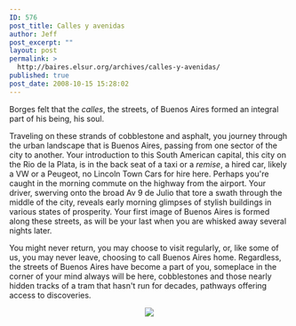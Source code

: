 ```yaml
---
ID: 576
post_title: Calles y avenidas
author: Jeff
post_excerpt: ""
layout: post
permalink: >
  http://baires.elsur.org/archives/calles-y-avenidas/
published: true
post_date: 2008-10-15 15:28:02
---
```

Borges felt that the <em>calles</em>, the streets, of Buenos Aires formed an integral part of his being, his soul.

Traveling on these strands of cobblestone and asphalt, you journey through the urban landscape that is Buenos Aires, passing from one sector of the city to another. Your introduction to this South American capital, this city on the Rio de la Plata, is in the back seat of a taxi or a <em>remise</em>, a hired car, likely a VW or a Peugeot, no Lincoln Town Cars for hire here.  Perhaps you're caught in the morning commute on the highway from the airport. Your driver, swerving onto the broad Av 9 de Julio that tore a swath through the middle of the city, reveals early morning glimpses of stylish buildings in various states of prosperity. Your first image of Buenos Aires is formed along these streets, as will be your last when you are whisked away several nights later. 

You might never return, you may choose to visit regularly, or, like some of us, you may never leave, choosing to call Buenos Aires home. Regardless, the streets of Buenos Aires have become a part of you, someplace in the corner of your mind always will be here, cobblestones and those nearly hidden tracks of a tram that hasn't run for decades, pathways offering access to discoveries.  

<center>
<a href="http://picasaweb.google.es/lh/photo/3a1jzbLp3enU5ULHwwm2Qg"><img src="https://lh3.googleusercontent.com/-eEv4qTN-8i4/SPY1iqLBiQI/AAAAAAAAPoc/bH55H5TvRCE/s2048-Ic42/DSC07855.JPG" /></a>
</center>